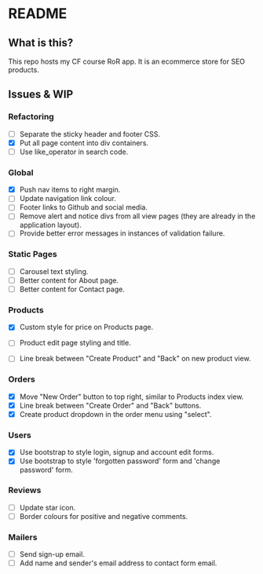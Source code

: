 # README

## What is this?

This repo hosts my CF course RoR app. It is an ecommerce store for SEO products.

## Issues & WIP

### Refactoring

- [ ] Separate the sticky header and footer CSS.
- [x] Put all page content into div containers.
- [ ] Use like_operator in search code.

### Global

- [x] Push nav items to right margin.
- [ ] Update navigation link colour.
- [ ] Footer links to Github and social media.
- [ ] Remove alert and notice divs from all view pages (they are already in the application layout).
- [ ] Provide better error messages in instances of validation failure.

### Static Pages

- [ ] Carousel text styling.
- [ ] Better content for About page.
- [ ] Better content for Contact page.

### Products

- [x] Custom style for price on Products page.
- [ ] Product edit page styling and title.
- [ ] Line break between "Create Product" and "Back" on new product view.


### Orders

- [x] Move "New Order" button to top right, similar to Products index view.
- [x] Line break between "Create Order" and "Back" buttons.
- [x] Create product dropdown in the order menu using "select".

### Users

- [x] Use bootstrap to style login, signup and account edit forms.
- [x] Use bootstrap to style 'forgotten password' form and 'change password' form.

### Reviews

- [ ] Update star icon.
- [ ] Border colours for positive and negative comments.

### Mailers

- [ ] Send sign-up email.
- [ ] Add name and sender's email address to contact form email.